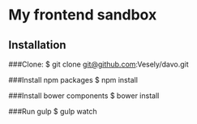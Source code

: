 My frontend sandbox
=======================

Installation
--------------
###Clone:
	$ git clone git@github.com:Vesely/davo.git

###Install npm packages
	$ npm install

###Install bower components
	$ bower install

###Run gulp
	$ gulp watch